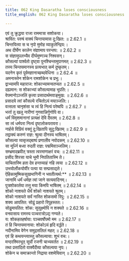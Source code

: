 ```yaml
---
title: 062 King Dasaratha loses consciousness
title_english: 062 King Dasaratha loses consciousness

---
```

<div class="audioEmbed"  caption="श्रीराम-हरिसीताराममूर्ति-घनपाठिभ्यां वचनम्" src="https://archive.org/download/Ramayana-recitation-Sriram-harisItArAmamUrti-Ghanapaati-v2/Kanda_2/Kanda_2_AYK-062-Kousalya_Krutha_Dashratha_Santhvanam.mp3"></div>

  
एवं तु क्रुद्धया राजा राममात्रा सशोकया।  
श्रावित: परुषं वाक्यं चिन्तयामास दु:खित: ॥ 2.62.1 ॥   
चिन्तयित्वा स च नृपो मुमोह व्याकुलेन्द्रिय:।  
अथ दीर्घेण कालेन संज्ञामाप परन्तप: ॥ 2.62.2 ॥   
स संज्ञामुपलभ्यैव दीर्घमुष्णञ्च निश्वसन्।  
कौसल्यां पार्श्वतो दृष्ट्वा पुनश्चिन्तामुपागमत् ॥ 2.62.3 ॥   
तस्य चिन्तयमानस्य प्रत्यभात् कर्म दुष्कृतम्।  
यदनेन कृतं पूर्वमज्ञानाच्छब्दवेधिना ॥ 2.62.4 ॥   
अमनास्तेन शोकेन रामशोकेन च प्रभु:।  
द्वाभ्यामपि महाराज: शोकाभ्यामन्वतप्यत ॥ 2.62.5 ॥   
दह्यमान: स शोकाभ्यां कौसल्यामाह भूपति:।  
वेपमानोऽञ्जलिं कृत्वा प्रसादार्थमवाङ्मुख: ॥ 2.62.6 ॥   
प्रसादये त्वां कौसल्ये रचितोऽयं मयाञ्जलि:।  
वत्सला चानृशंसा च त्वं हि नित्यं परेष्वपि ॥ 2.62.7 ॥   
भर्त्ता तु खलु नारीणां गुणवान्निर्गुणोपि वा।  
धर्मं विमृशमानानां प्रत्यक्षं देवि दैवतम् ॥ 2.62.8 ॥   
सा त्वं धर्मपरा नित्यं दृष्टलोकपरावरा।  
नार्हसे विप्रियं वक्तुं दु:खितापि सुदु:खितम् ॥ 2.62.9 ॥   
तद्वाक्यं करुणं राज्ञ: श्रुत्वा दीनस्य भाषितम्।  
कौसल्या व्यसृजद्बाष्पं प्रणालीव नवोदकम् ॥ 2.62.10 ॥   
सा मूर्ध्नि बध्वा रुदती राज्ञ: पद्ममिवाञ्जलिम्।  
सम्भ्रमादब्रवीत् त्रस्ता त्वरमाणाक्षरं वच: ॥ 2.62.11 ॥   
प्रसीद शिरसा याचे भूमौ निपतितास्मि ते।  
याचितास्मि हता देव हन्तव्याहं नहि त्वया ॥ 2.62.12 ॥   
उभयोर्लोकयोर्वीर पत्या या सम्प्रसाद्यते।  
ऐहिकामुष्मिकसुखभागिनी न भवतीत्यर्थ:** ॥ 2.62.13 ॥   
जानामि धर्मं धर्मज्ञ त्वां जाने सत्यवादिनम्।  
पुत्रशोकार्तया तत्तु मया किमपि भाषितम् ॥ 2.62.14 ॥   
शोको नाशयते धैर्यं शोको नाशयते श्रुतम्।  
शोको नाशयते सर्वं नास्ति शोकसमो रिपु: ॥ 2.62.15 ॥   
शक्य आपतित: सोढुं प्रहारो रिपुहस्तत:।  
सोढुमापतित: शोक: सुसूक्ष्मोपि न शक्यते ॥ 2.62.16 ॥   
वनवासाय रामस्य पञ्चरात्रोऽद्य गण्यते।  
य: शोकहतहर्षाया: पञ्चवर्षोपमो मम ॥ 2.62.17 ॥   
तं हि चिन्तयमानाया: शोकोऽयं हृदि वर्द्धते।  
नदीनामिव वेगेन समुद्रसलिलं महत् ॥ 2.62.18 ॥   
एवं हि कथयन्त्यास्तु कौसल्याया: शुभं वच:।  
मन्दरश्मिरभूत् सूर्यो रजनी चाभ्यवर्तत ॥ 2.62.19 ॥   
तथा प्रसादितो वाक्यैर्देव्या कौसल्यया नृप:।  
शोकेन च समाक्रान्तो निद्राया वशमेयिवान् ॥ 2.62.20 ॥   